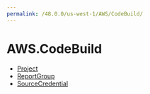 ```yaml
---
permalink: /48.0.0/us-west-1/AWS/CodeBuild/
---
```


# AWS.CodeBuild



* [Project](Project.md)
* [ReportGroup](ReportGroup.md)
* [SourceCredential](SourceCredential.md)
